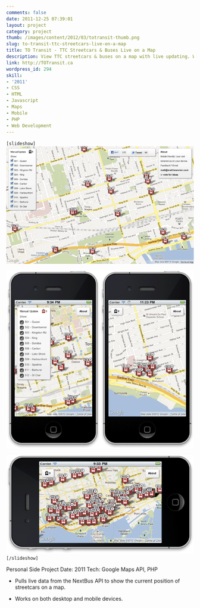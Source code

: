 ```yaml
---
comments: false
date: 2011-12-25 07:39:01
layout: project
category: project
thumb: /images/content/2012/03/totransit-thumb.png
slug: to-transit-ttc-streetcars-live-on-a-map
title: TO Transit - TTC Streetcars & Buses Live on a Map
description: View TTC streetcars & buses on a map with live updating. Works on both mobile & desktop.
link: http://TOTransit.ca
wordpress_id: 294
skill:
- '2011'
- CSS
- HTML
- Javascript
- Maps
- Mobile
- PHP
- Web Development
---
```


`[slideshow]`
![](/images/content/2012/03/totransit-cropped1.png)

![](/images/content/2012/03/totransit-cropped2.png)

![](/images/content/2012/03/totransit-cropped3.png)
`[/slideshow]`

Personal Side Project
Date: 2011
Tech: Google Maps API, PHP



	
  * Pulls live data from the NextBus API to show the current position of streetcars on a map.

	
  * Works on both desktop and mobile devices.



